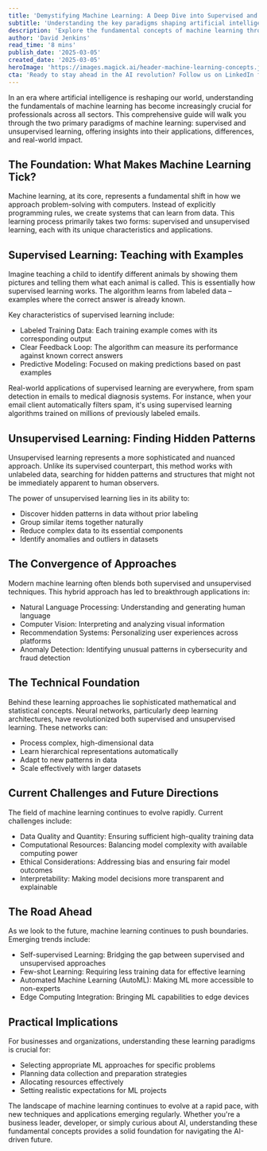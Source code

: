 ```yaml
---
title: 'Demystifying Machine Learning: A Deep Dive into Supervised and Unsupervised Learning'
subtitle: 'Understanding the key paradigms shaping artificial intelligence'
description: 'Explore the fundamental concepts of machine learning through an in-depth look at supervised and unsupervised learning paradigms. Understand their applications, differences, and impact on modern technology while gaining insights into the future of AI development.'
author: 'David Jenkins'
read_time: '8 mins'
publish_date: '2025-03-05'
created_date: '2025-03-05'
heroImage: 'https://images.magick.ai/header-machine-learning-concepts.jpg'
cta: 'Ready to stay ahead in the AI revolution? Follow us on LinkedIn for daily insights into machine learning, artificial intelligence, and the future of technology.'
---
```


In an era where artificial intelligence is reshaping our world, understanding the fundamentals of machine learning has become increasingly crucial for professionals across all sectors. This comprehensive guide will walk you through the two primary paradigms of machine learning: supervised and unsupervised learning, offering insights into their applications, differences, and real-world impact.

## The Foundation: What Makes Machine Learning Tick?

Machine learning, at its core, represents a fundamental shift in how we approach problem-solving with computers. Instead of explicitly programming rules, we create systems that can learn from data. This learning process primarily takes two forms: supervised and unsupervised learning, each with its unique characteristics and applications.

## Supervised Learning: Teaching with Examples

Imagine teaching a child to identify different animals by showing them pictures and telling them what each animal is called. This is essentially how supervised learning works. The algorithm learns from labeled data – examples where the correct answer is already known.

Key characteristics of supervised learning include:

- Labeled Training Data: Each training example comes with its corresponding output
- Clear Feedback Loop: The algorithm can measure its performance against known correct answers
- Predictive Modeling: Focused on making predictions based on past examples

Real-world applications of supervised learning are everywhere, from spam detection in emails to medical diagnosis systems. For instance, when your email client automatically filters spam, it's using supervised learning algorithms trained on millions of previously labeled emails.

## Unsupervised Learning: Finding Hidden Patterns

Unsupervised learning represents a more sophisticated and nuanced approach. Unlike its supervised counterpart, this method works with unlabeled data, searching for hidden patterns and structures that might not be immediately apparent to human observers.

The power of unsupervised learning lies in its ability to:
- Discover hidden patterns in data without prior labeling
- Group similar items together naturally
- Reduce complex data to its essential components
- Identify anomalies and outliers in datasets

## The Convergence of Approaches

Modern machine learning often blends both supervised and unsupervised techniques. This hybrid approach has led to breakthrough applications in:

- Natural Language Processing: Understanding and generating human language
- Computer Vision: Interpreting and analyzing visual information
- Recommendation Systems: Personalizing user experiences across platforms
- Anomaly Detection: Identifying unusual patterns in cybersecurity and fraud detection

## The Technical Foundation

Behind these learning approaches lie sophisticated mathematical and statistical concepts. Neural networks, particularly deep learning architectures, have revolutionized both supervised and unsupervised learning. These networks can:

- Process complex, high-dimensional data
- Learn hierarchical representations automatically
- Adapt to new patterns in data
- Scale effectively with larger datasets

## Current Challenges and Future Directions

The field of machine learning continues to evolve rapidly. Current challenges include:

- Data Quality and Quantity: Ensuring sufficient high-quality training data
- Computational Resources: Balancing model complexity with available computing power
- Ethical Considerations: Addressing bias and ensuring fair model outcomes
- Interpretability: Making model decisions more transparent and explainable

## The Road Ahead

As we look to the future, machine learning continues to push boundaries. Emerging trends include:

- Self-supervised Learning: Bridging the gap between supervised and unsupervised approaches
- Few-shot Learning: Requiring less training data for effective learning
- Automated Machine Learning (AutoML): Making ML more accessible to non-experts
- Edge Computing Integration: Bringing ML capabilities to edge devices

## Practical Implications

For businesses and organizations, understanding these learning paradigms is crucial for:

- Selecting appropriate ML approaches for specific problems
- Planning data collection and preparation strategies
- Allocating resources effectively
- Setting realistic expectations for ML projects

The landscape of machine learning continues to evolve at a rapid pace, with new techniques and applications emerging regularly. Whether you're a business leader, developer, or simply curious about AI, understanding these fundamental concepts provides a solid foundation for navigating the AI-driven future.